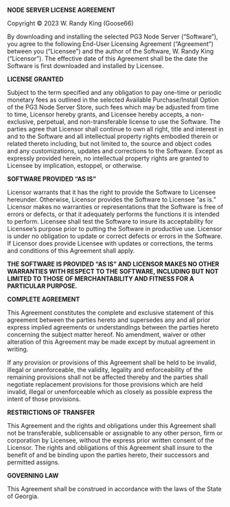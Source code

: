 **NODE SERVER LICENSE AGREEMENT**

Copyright © 2023 W. Randy King (Goose66) 

By downloading and installing the selected PG3 Node Server (“Software”), you agree to the following End-User Licensing Agreement (“Agreement”) between you (“Licensee”) and the author of the Software, W. Randy King (“Licensor”). The effective date of this Agreement shall be the date the Software is first downloaded and installed by Licensee.

**LICENSE GRANTED**

Subject to the term specified and any obligation to pay one-time or periodic monetary fees as outlined in the selected Available Purchase/Install Option of the PG3 Node Server Store, such fees which may be adjusted from time to time, Licensor hereby grants, and Licensee hereby accepts, a non-exclusive, perpetual, and non-transferable license to use the Software. The parties agree that Licensor shall continue to own all right, title and interest in and to the Software and all intellectual property rights embodied therein or related thereto including, but not limited to, the source and object codes and any customizations, updates and corrections to the Software. Except as expressly provided herein, no intellectual property rights are granted to Licensee by implication, estoppel, or otherwise.
 
**SOFTWARE PROVIDED “AS IS”**

Licensor warrants that it has the right to provide the Software to Licensee hereunder. Otherwise, Licensor provides the Software to Licensee “as is.” Licensor makes no warranties or representations that the Software is free of errors or defects, or that it adequately performs the functions it is intended to perform. Licensee shall test the Software to insure its acceptability for Licensee’s purpose prior to putting the Software in productive use. Licensor is under no obligation to update or correct defects or errors in the Software. If Licensor does provide Licensee with updates or corrections, the terms and conditions of this Agreement shall apply.
 
**THE SOFTWARE IS PROVIDED “AS IS” AND LICENSOR MAKES NO OTHER WARRANTIES WITH RESPECT TO THE SOFTWARE, INCLUDING BUT NOT LIMITED TO THOSE OF MERCHANTABILITY AND FITNESS FOR A PARTICULAR PURPOSE.**
 
**COMPLETE AGREEMENT**
 
This Agreement constitutes the complete and exclusive statement of this agreement between the parties hereto and supersedes any and all prior express implied agreements or understandings between the parties hereto concerning the subject matter hereof. No amendment, waiver or other alteration of this Agreement may be made except by mutual agreement in writing.
 
If any provision or provisions of this Agreement shall be held to be invalid, illegal or unenforceable, the validity, legality and enforceability of the remaining provisions shall not be affected thereby and the parties shall negotiate replacement provisions for those provisions which are held invalid, illegal or unenforceable which as closely as possible express the intent of those provisions.
 
**RESTRICTIONS OF TRANSFER**
 
This Agreement and the rights and obligations under this Agreement shall not be transferable, sublicensable or assignable to any other person, firm or corporation by Licensee, without the express prior written consent of the Licensor. The rights and obligations of this Agreement shall insure to the benefit of and be binding upon the parties hereto, their successors and permitted assigns.
 
**GOVERNING LAW**
 
This Agreement shall be construed in accordance with the laws of the State of Georgia.
 
